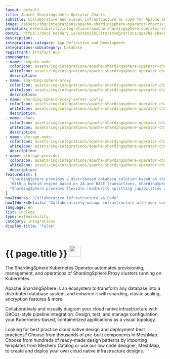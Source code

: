 ```yaml
---
layout: default
title: Apache Shardingsphere Operator Charts
subtitle: Collaborative and visual infrastructure as code for Apache Shardingsphere Operator Charts
image: /assets/img/integrations/apache-shardingsphere-operator-charts/icons/color/apache-shardingsphere-operator-charts-color.svg
permalink: extensibility/integrations/apache-shardingsphere-operator-charts
docURL: https://docs.meshery.io/extensibility/integrations/apache-shardingsphere-operator-charts
description: 
integrations-category: App Definition and Development
integrations-subcategory: Database
registrant: Artifact Hub
components: 
- name: compute-node
  colorIcon: assets/img/integrations/apache-shardingsphere-operator-charts/components/compute-node/icons/color/compute-node-color.svg
  whiteIcon: assets/img/integrations/apache-shardingsphere-operator-charts/components/compute-node/icons/white/compute-node-white.svg
  description: 
- name: sharding-sphere-proxy
  colorIcon: assets/img/integrations/apache-shardingsphere-operator-charts/components/sharding-sphere-proxy/icons/color/sharding-sphere-proxy-color.svg
  whiteIcon: assets/img/integrations/apache-shardingsphere-operator-charts/components/sharding-sphere-proxy/icons/white/sharding-sphere-proxy-white.svg
  description: 
- name: sharding-sphere-proxy-server-config
  colorIcon: assets/img/integrations/apache-shardingsphere-operator-charts/components/sharding-sphere-proxy-server-config/icons/color/sharding-sphere-proxy-server-config-color.svg
  whiteIcon: assets/img/integrations/apache-shardingsphere-operator-charts/components/sharding-sphere-proxy-server-config/icons/white/sharding-sphere-proxy-server-config-white.svg
  description: 
- name: chaos
  colorIcon: assets/img/integrations/apache-shardingsphere-operator-charts/components/chaos/icons/color/chaos-color.svg
  whiteIcon: assets/img/integrations/apache-shardingsphere-operator-charts/components/chaos/icons/white/chaos-white.svg
  description: 
- name: storage-node
  colorIcon: assets/img/integrations/apache-shardingsphere-operator-charts/components/storage-node/icons/color/storage-node-color.svg
  whiteIcon: assets/img/integrations/apache-shardingsphere-operator-charts/components/storage-node/icons/white/storage-node-white.svg
  description: 
- name: storage-provider
  colorIcon: assets/img/integrations/apache-shardingsphere-operator-charts/components/storage-provider/icons/color/storage-provider-color.svg
  whiteIcon: assets/img/integrations/apache-shardingsphere-operator-charts/components/storage-provider/icons/white/storage-provider-white.svg
  description: 
featureList: [
  "ShardingSphere provides a distributed database solution based on the underlying database, which can scale computing and storage horizontally.",
  "With a hybrid engine based on XA and BASE transactions, ShardingSphere provides distributed transaction capabilities on top of standalone databases, enabling data security across underlying data sources.",
  "ShardingSphere provides flexible read/write splitting capabilities and can achieve read access load balancing based on the understanding of SQL semantics and the ability to perceive the underlying database topology."
]
howItWorks: "Collaborative Infrastructure as Code"
howItWorksDetails: "Collaboratively manage infrastructure with your coworkers synchronously sharing the same designs."
language: en
list: include
type: extensibility
category: integrations
display-title: "false"
---
```

<h1>{{ page.title }} <img src="{{ page.image }}" style="width: 35px; height: 35px;" /></h1>

<p>
The ShardingSphere Kubernetes Operator automates provisioning, management, and operations of ShardingSphere Proxy clusters running on Kubernetes.
</p>
<p>Apache ShardingSphere is an ecosystem to transform any database into a distributed database system, and enhance it with sharding, elastic scaling, encryption features & more.</p>
<p>
    Collaboratively and visually diagram your cloud native infrastructure with GitOps-style pipeline integration. Design, test, and manage configuration your Kubernetes-based, containerized applications as a visual topology.
</p>
<p>
    Looking for best practice cloud native design and deployment best practices? Choose from thousands of pre-built components in MeshMap. Choose from hundreds of ready-made design patterns by importing templates from Meshery Catalog or use our low code designer, MeshMap, to create and deploy your own cloud native infrastructure designs.
</p>
